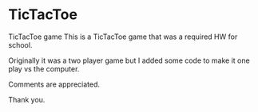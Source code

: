 # TicTacToe
TicTacToe game
This is a TicTacToe game that was a required HW for school.

Originally it was a two player game but I added some code to make it one play vs the computer.

Comments are appreciated.

Thank you.
